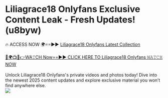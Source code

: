 # Liliagrace18 Onlyfans Exclusive Content Leak - Fresh Updates! (u8byw)

🔥 ACCESS NOW 🌍==►► <a href="https://tinyurl.com/kvy9nzfs" rel="nofollow">Liliagrace18 Onlyfans Latest Collection</a>
<br><br>
[🔴🌍📺📱👉WA𝚃CH Now==►► CLICK HERE TO Liliagrace18 Onlyfans 𝚆𝙰𝚃𝙲𝙷 NOW](https://tinyurl.com/kvy9nzfs)
<br><br>
Unlock Liliagrace18 Onlyfans's private videos and photos today! Dive into the newest 2025 content updates and explore exclusive material you won’t find anywhere else.
<br>
<a href="https://tinyurl.com/kvy9nzfs" rel="nofollow" data-target="animated-image.originalLink"><img src="https://camo.githubusercontent.com/8a4f000d20f83aca3bf7ec5f350d767afa0574a8a352519fd8cfa583a6f93a33/68747470733a2f2f692e696d6775722e636f6d2f644a486b345a712e676966" data-canonical-src="https://i.imgur.com/dJHk4Zq.gif" style="max-width: 100%; display: inline-block;" data-target="animated-image.originalImage"></a>
<br>
